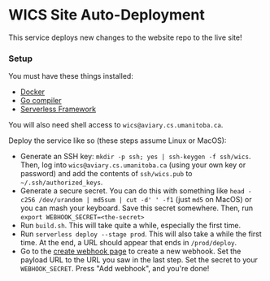# WICS Site Auto-Deployment

This service deploys new changes to the website repo to the live site!

### Setup

You must have these things installed:

- [Docker](https://docker.com)
- [Go compiler](https://golang.org)
- [Serverless Framework](https://serverless.com/framework)

You will also need shell access to `wics@aviary.cs.umanitoba.ca`.

Deploy the service like so (these steps assume Linux or MacOS):

- Generate an SSH key: `mkdir -p ssh; yes | ssh-keygen -f ssh/wics`.
  Then, log into `wics@aviary.cs.umanitoba.ca` (using your own key or password) and add the contents of `ssh/wics.pub` to `~/.ssh/authorized_keys`.
- Generate a secure secret.
  You can do this with something like `head -c256 /dev/urandom | md5sum | cut -d' ' -f1` (just `md5` on MacOS) or you can mash your keyboard.
  Save this secret somewhere.
  Then, run `export WEBHOOK_SECRET=<the-secret>`
- Run `build.sh`.
  This will take quite a while, especially the first time.
- Run `serverless deploy --stage prod`.
  This will also take a while the first time.
  At the end, a URL should appear that ends in `/prod/deploy`.
- Go to the [create webhook page](https://github.com/umwics/wics-site/settings/hooks/new) to create a new webhook.
  Set the payload URL to the URL you saw in the last step.
  Set the secret to your `WEBHOOK_SECRET`.
  Press "Add webhook", and you're done!
